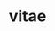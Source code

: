 ---
layout: page
title: vitae
permalink: /vitae/
description: Coming soon
nav: true
horizontal: false
---